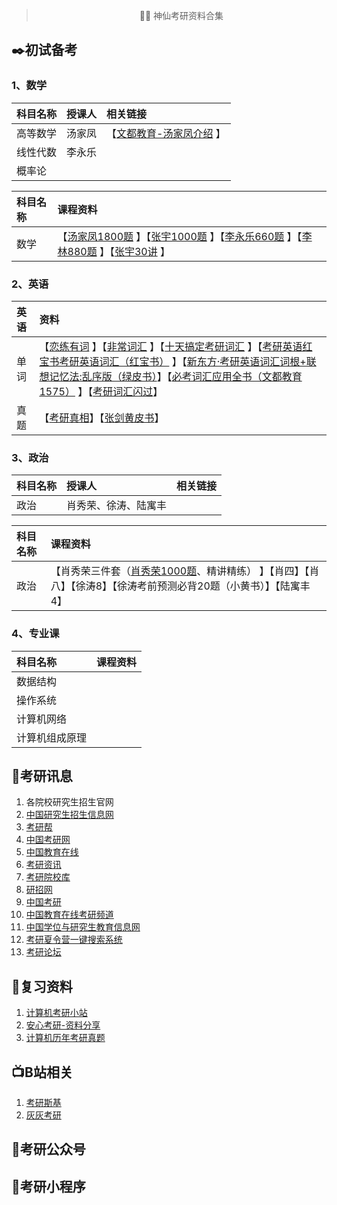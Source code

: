 > <p align="center"> 👨‍🎓 神仙考研资料合集</p>

## ✒️初试备考

### 1、数学

|科目名称|授课人|相关链接|
|:-|:-|:-|
|高等数学|汤家凤|【[文都教育-汤家凤介绍](https://www.wendu.com/teacher/kaoyan/ggk/shuxue/15.shtml) 】|
|线性代数|李永乐||
|概率论||

|科目名称|课程资料|
|:-|:-|
|数学|【[汤家凤1800题](https://s.taobao.com/search?q=%E8%80%83%E7%A0%941800) 】【[张宇1000题](https://s.taobao.com/search?q=%E5%BC%A0%E5%AE%871000%E9%A2%98) 】【[李永乐660题](https://s.taobao.com/search?q=%E8%80%83%E7%A0%94660) 】【[李林880题](https://s.taobao.com/search?q=%E6%9D%8E%E6%9E%97880%E9%A2%98) 】【[张宇30讲](https://s.taobao.com/search?q=%E5%BC%A0%E5%AE%87%E5%9F%BA%E7%A1%8030%E8%AE%B2) 】|

### 2、英语

|英语|资料|
|:-|:-|
|单词|【[恋练有词](https://s.taobao.com/search?q=%E6%81%8B%E7%BB%83%E6%9C%89%E8%AF%8D) 】【[非常词汇](https://s.taobao.com/search?q=%E9%9D%9E%E5%B8%B8%E8%AF%8D%E6%B1%87) 】【[十天搞定考研词汇](https://s.taobao.com/search?q=%E5%8D%81%E5%A4%A9%E6%90%9E%E5%AE%9A%E8%80%83%E7%A0%94%E8%AF%8D%E6%B1%87) 】【[考研英语红宝书考研英语词汇（红宝书）](https://s.taobao.com/search?q=%E8%80%83%E7%A0%94%E8%8B%B1%E8%AF%AD%E7%BA%A2%E5%AE%9D%E4%B9%A6%E8%80%83%E7%A0%94%E8%8B%B1%E8%AF%AD%E8%AF%8D%E6%B1%87) 】【[新东方·考研英语词汇词根+联想记忆法:乱序版（绿皮书）](https://s.taobao.com/search?q=%E6%96%B0%E4%B8%9C%E6%96%B9%C2%B7%E8%80%83%E7%A0%94%E8%8B%B1%E8%AF%AD%E8%AF%8D%E6%B1%87%E8%AF%8D%E6%A0%B9%2B%E8%81%94%E6%83%B3%E8%AE%B0%E5%BF%86%E6%B3%95%3A%E4%B9%B1%E5%BA%8F%E7%89%88)】【[必考词汇应用全书（文都教育1575）](https://s.taobao.com/search?q=%E6%96%87%E9%83%BD%E6%95%99%E8%82%B2+1575) 】【[考研词汇闪过](https://s.taobao.com/search?q=%E8%80%83%E7%A0%94%E8%AF%8D%E6%B1%87%E9%97%AA%E8%BF%87)】|
|真题|【[考研真相](https://s.taobao.com/search?q=%E8%80%83%E7%A0%94%E7%9C%9F%E7%9B%B8)】【[张剑黄皮书](https://s.taobao.com/search?q=%E8%80%83%E7%A0%94%E9%BB%84%E7%9A%AE%E4%B9%A6)】|

### 3、政治

|科目名称|授课人|相关链接|
|:-|:-|:-|
|政治|肖秀荣、徐涛、陆寓丰||

|科目名称|课程资料|
|:-|:-|
|政治|【肖秀荣三件套（[肖秀荣1000题](https://s.taobao.com/search?q=%E8%82%96%E7%A7%80%E8%8D%A31000%E9%A2%98)、精讲精练） 】【肖四】【肖八】【徐涛8】【徐涛考前预测必背20题（小黄书）】【陆寓丰4】|

### 4、专业课

|科目名称|课程资料|
|:-|:-|
|数据结构||
|操作系统||
|计算机网络||
|计算机组成原理||

## 📣考研讯息

1. 各院校研究生招生官网
2. <a href="https://yz.chsi.com.cn/">中国研究生招生信息网</a>
3. <a href="http://www.kaoyan.com/">考研帮</a>
4. <a href="http://www.chinakaoyan.com/">中国考研网</a>
5. <a href="http://www.eol.cn/">中国教育在线</a>
6. <a href="http://www.eol.cn/e_ky/zt/common/kylc/pc.shtml">考研资讯</a>
7. <a href="https://yz.chsi.com.cn/sch/">考研院校库</a>
8. <a href="https://yz.chsi.com.cn/kyinfo/">研招网</a>
9. <a href="http://www.cnky.net/">中国考研</a>
10. <a href="http://kaoyan.eol.cn/">中国教育在线考研频道</a>
11. <a href="http://www.cdgdc.edu.cn/">中国学位与研究生教育信息网</a>
12. <a href="https://www.baoyantong.cn/xlysearch/">考研夏令营一键搜索系统</a>
13. <a href="http://bbs.kaoyan.com/">考研论坛</a>

## 📒复习资料

1. [计算机考研小站](https://www.88pu.top/)
2. [安心考研-资料分享](http://axky.ys168.com/)
3. [计算机历年考研真题](https://github.com/csseky/cskaoyan)

## 📺B站相关

1. [考研斯基](https://space.bilibili.com/431748468/)
2. [灰灰考研](https://space.bilibili.com/102003312/)

## 📱考研公众号

## 📲考研小程序




